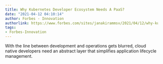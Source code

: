 ```yaml
---
title: Why Kubernetes Developer Ecosystem Needs A PaaS?
date: "2021-04-12 04:10:14"
author: Forbes - Innovation
authorlink: https://www.forbes.com/sites/janakirammsv/2021/04/12/why-kubernetes-developer-ecosystem-needs-a-paas/
tags:
- Forbes-Innovation
---
```

With the line between development and operations gets blurred, cloud native developers  need an abstract layer that simplifies application lifecycle management.
